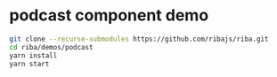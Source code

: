 # podcast component demo

```bash
git clone --recurse-submodules https://github.com/ribajs/riba.git
cd riba/demos/podcast
yarn install
yarn start
```

